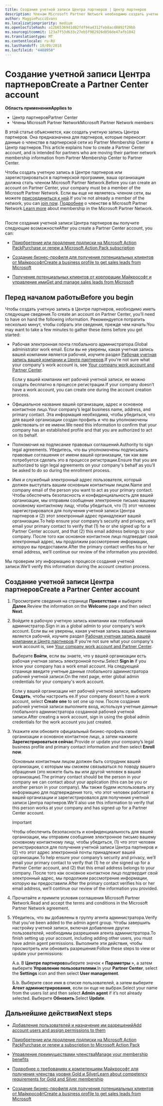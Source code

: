 ```yaml
---
title: Создание учетной записи Центра партнеров | Центр партнеров
description: Членам Microsoft Partner Network необходимо создать учетные записи Центра партнеров и бизнес-профиль для управления преимущества и компетенциями.
author: MaggiePucciEvans
ms.localizationpriority: medium
ms.openlocfilehash: a12b65369d1d82fdf94a4312feb8acd8892f29bb
ms.sourcegitcommit: 123a7f53d633c27eb5f982926d856de47afb1042
ms.translationtype: MT
ms.contentlocale: ru-RU
ms.lasthandoff: 10/09/2018
ms.locfileid: "4488950"
---
```

# <a name="create-a-partner-center-account"></a><span data-ttu-id="6a734-103">Создание учетной записи Центра партнеров</span><span class="sxs-lookup"><span data-stu-id="6a734-103">Create a Partner Center account</span></span>

**<span data-ttu-id="6a734-104">Область применения</span><span class="sxs-lookup"><span data-stu-id="6a734-104">Applies to</span></span>**

-   <span data-ttu-id="6a734-105">Центр партнеров</span><span class="sxs-lookup"><span data-stu-id="6a734-105">Partner Center</span></span>
-   <span data-ttu-id="6a734-106">Члены Microsoft Partner Network</span><span class="sxs-lookup"><span data-stu-id="6a734-106">Microsoft Partner Network members</span></span>


<span data-ttu-id="6a734-107">В этой статье объясняется, как создать учетную запись Центра партнеров. Она предназначена для партнеров, которые переносят данные о членстве в партнерской сети из Partner Membership Center в Центр партнеров.</span><span class="sxs-lookup"><span data-stu-id="6a734-107">This article explains how to create a Partner Center account, and is intended for partners who are moving their partner network membership information from Partner Membership Center to Partner Center.</span></span> 

<span data-ttu-id="6a734-108">Чтобы создать учетную запись в Центре партнеров или зарегистрироваться в партнерской программе, ваша организация должна стать членом Microsoft Partner Network.</span><span class="sxs-lookup"><span data-stu-id="6a734-108">Before you can create an account on Partner Center, your company must be a member of the Microsoft Partner Network.</span></span> <span data-ttu-id="6a734-109">Если вы еще не являетесь членом сети, вы можете [присоединиться к ней](https://partners.microsoft.com/PartnerProgram/simplifiedenrollment.aspx).</span><span class="sxs-lookup"><span data-stu-id="6a734-109">If you're not already a member of the network, you can [join now](https://partners.microsoft.com/PartnerProgram/simplifiedenrollment.aspx).</span></span>  <span data-ttu-id="6a734-110">[Подробнее](https://partner.microsoft.com/membership) о членстве в Microsoft Partner Network.</span><span class="sxs-lookup"><span data-stu-id="6a734-110">[Learn more](https://partner.microsoft.com/membership) about membership in the Microsoft Partner Network.</span></span>  

<span data-ttu-id="6a734-111">После создания учетной записи Центра партнеров вы получите следующие возможности</span><span class="sxs-lookup"><span data-stu-id="6a734-111">After you create a Partner Center account, you can:</span></span>

-   [<span data-ttu-id="6a734-112">Приобретение или продление подписки на Microsoft Action Pack</span><span class="sxs-lookup"><span data-stu-id="6a734-112">Purchase or renew a Microsoft Action Pack subscription</span></span>](mpn-get-action-pack.md)

-   [<span data-ttu-id="6a734-113">Создание бизнес-профиля для получения потенциальных клиентов от Майкрософт</span><span class="sxs-lookup"><span data-stu-id="6a734-113">Create a business profile to get sales leads from Microsoft</span></span>](create-a-marketing-profile.md)

-   [<span data-ttu-id="6a734-114">Получение потенциальных клиентов от корпорации Майкрософт и управление ими</span><span class="sxs-lookup"><span data-stu-id="6a734-114">Get and manage sales leads from Microsoft</span></span>](responding-to-referrals.md)

## <a name="before-you-begin"></a><span data-ttu-id="6a734-115">Перед началом работы</span><span class="sxs-lookup"><span data-stu-id="6a734-115">Before you begin</span></span>

<span data-ttu-id="6a734-116">Чтобы создать учетную запись в Центре партнеров, необходимо иметь следующие сведения.</span><span class="sxs-lookup"><span data-stu-id="6a734-116">To create an account on Partner Center, you’ll need to have on hand the following information.</span></span> <span data-ttu-id="6a734-117">Рекомендуется потратить несколько минут, чтобы собрать эти сведения, прежде чем начать:</span><span class="sxs-lookup"><span data-stu-id="6a734-117">You may want to take a few minutes to gather these items before you get started:</span></span>

-   <span data-ttu-id="6a734-118">Рабочая электронная почта глобального администратора.</span><span class="sxs-lookup"><span data-stu-id="6a734-118">Global administrator work email.</span></span> <span data-ttu-id="6a734-119">Если вы не уверены, какая учетная запись вашей компании является рабочей, изучите раздел [Рабочая учетная запись вашей компании и Центр партнеров](azure-active-directory-tenants-and-partner-center.md).</span><span class="sxs-lookup"><span data-stu-id="6a734-119">If you're not sure what your company's work account is, see [Your company work account and Partner Center](azure-active-directory-tenants-and-partner-center.md).</span></span>

    <span data-ttu-id="6a734-120">Если у вашей компании нет рабочей учетной записи, ее можно создать бесплатно в процессе регистрации.</span><span class="sxs-lookup"><span data-stu-id="6a734-120">If your company doesn’t have a work account, you can create one during the account creation process.</span></span> 

-   <span data-ttu-id="6a734-121">Официальное название вашей организации, адрес и основное контактное лицо.</span><span class="sxs-lookup"><span data-stu-id="6a734-121">Your company’s legal business name, address, and primary contact.</span></span> <span data-ttu-id="6a734-122">Эта информация необходима, чтобы убедиться, что для вашей организации создан профиль и что вы уполномочены действовать от ее имени.</span><span class="sxs-lookup"><span data-stu-id="6a734-122">We need this information to confirm that your company has an established profile and that you are authorized to act on its behalf.</span></span> 

-   <span data-ttu-id="6a734-123">Полномочия на подписание правовых соглашений.</span><span class="sxs-lookup"><span data-stu-id="6a734-123">Authority to sign legal agreements.</span></span> <span data-ttu-id="6a734-124">Убедитесь, что вы уполномочены подписывать правовые соглашения от имени вашей организации, так как вам потребуется сделать это в процессе регистрации.</span><span class="sxs-lookup"><span data-stu-id="6a734-124">Ensure that you are authorized to sign legal agreements on your company's behalf as you’ll be asked to do so during the enrollment process.</span></span>

-   <span data-ttu-id="6a734-125">Имя и служебный электронный адрес пользователя, который должен выступать вашим основным контактным лицом.</span><span class="sxs-lookup"><span data-stu-id="6a734-125">Name and company email of the person you want to act as your primary contact.</span></span> <span data-ttu-id="6a734-126">Чтобы обеспечить безопасность и конфиденциальность для вашей организации, мы отправим сообщение электронное письмо вашему основному контактному лицу, чтобы убедиться, что (1) этот человек зарегистрировался для получения учетной записи Центра партнеров и (2) этот электронный адрес принадлежит вашей организации.</span><span class="sxs-lookup"><span data-stu-id="6a734-126">To help ensure your company’s security and privacy, we’ll email your primary contact to verify that (1) he or she signed up for a Partner Center account, and that (2) this email address belongs to your company.</span></span> <span data-ttu-id="6a734-127">После того как основное контактное лицо подтвердит свой электронный адрес, мы продолжим рассмотрение информации, которую вы предоставили.</span><span class="sxs-lookup"><span data-stu-id="6a734-127">After the primary contact verifies his or her email address, we’ll continue our review of the information you provided.</span></span>

<span data-ttu-id="6a734-128">Мы проверим эту информацию в процессе создания учетной записи.</span><span class="sxs-lookup"><span data-stu-id="6a734-128">We’ll verify this information during the account creation process.</span></span> 
 
## <a name="create-a-partner-center-account"></a><span data-ttu-id="6a734-129">Создание учетной записи Центра партнеров</span><span class="sxs-lookup"><span data-stu-id="6a734-129">Create a Partner Center account</span></span>

1.  <span data-ttu-id="6a734-130">Просмотрите сведения на странице **Приветствие** и выберите **Далее**.</span><span class="sxs-lookup"><span data-stu-id="6a734-130">Review the information on the **Welcome** page and then select **Next**.</span></span>

2.  <span data-ttu-id="6a734-131">Войдите в рабочую учетную запись компании как глобальный администратор.</span><span class="sxs-lookup"><span data-stu-id="6a734-131">Sign in as a global admin to your company's work account.</span></span> <span data-ttu-id="6a734-132">Если вы не уверены, какая учетная запись вашей компании является рабочей, изучите раздел [Рабочая учетная запись вашей компании и Центр партнеров](azure-active-directory-tenants-and-partner-center.md).</span><span class="sxs-lookup"><span data-stu-id="6a734-132">If you're not sure what your company's work account is, see [Your company work account and Partner Center](azure-active-directory-tenants-and-partner-center.md).</span></span>

    <span data-ttu-id="6a734-133">Выберите **Войти**, если вы знаете, что у вашей организации есть рабочая учетная запись электронной почты.</span><span class="sxs-lookup"><span data-stu-id="6a734-133">Select **Sign in** if you know your company has a work email account.</span></span> <span data-ttu-id="6a734-134">На следующей странице введите учетные данные глобального администратора рабочей учетной записи.</span><span class="sxs-lookup"><span data-stu-id="6a734-134">On the next page, enter global admin credentials for your company's work account.</span></span> 

    <span data-ttu-id="6a734-135">Если у вашей организации нет рабочей учетной записи, выберите **Создать**, чтобы настроить ее.</span><span class="sxs-lookup"><span data-stu-id="6a734-135">If your company doesn’t have a work account, select **Create one** to set one up now.</span></span> <span data-ttu-id="6a734-136">После создания рабочей учетной записи выполните вход, используя учетные данные глобального администратора созданной рабочей учетной записи.</span><span class="sxs-lookup"><span data-stu-id="6a734-136">After creating a work account, sign in using the global admin credentials for the work account you just created.</span></span>

3.  <span data-ttu-id="6a734-137">Укажите или обновите официальный бизнес-профиль своей организации и основное контактное лицо, а затем нажмите **Зарегистрироваться сейчас**.</span><span class="sxs-lookup"><span data-stu-id="6a734-137">Provide or update your company’s legal business profile and primary contact information and then select **Enroll now**.</span></span> 

    <span data-ttu-id="6a734-138">Основным контактным лицом должен быть сотрудник вашей организации, с которым мы сможем связываться по поводу вашего обращения (это можете быть вы или другой человек в вашей организации).</span><span class="sxs-lookup"><span data-stu-id="6a734-138">The primary contact should be the person in your company we can contact about your application (this can be you or another person in your company).</span></span> <span data-ttu-id="6a734-139">Мы также будем использовать эту информацию для подтверждения того, что этот человек работает в вашей организации и зарегистрировался для получения учетной записи Центра партнеров.</span><span class="sxs-lookup"><span data-stu-id="6a734-139">We'll also use this information to verify that this person works at your company and has signed up for a Partner Center account.</span></span>

    > [!IMPORTANT]  
    > <span data-ttu-id="6a734-140">Чтобы обеспечить безопасность и конфиденциальность для вашей организации, мы отправим сообщение электронное письмо вашему основному контактному лицу, чтобы убедиться, (1) что этот человек регистрировался для получения учетной записи Центра партнеров и (2) что этот адрес электронной почты принадлежит вашей организации.</span><span class="sxs-lookup"><span data-stu-id="6a734-140">To help ensure your company’s security and privacy, we’ll email your primary contact to verify that (1) he or she signed up for a Partner Center account, and (2) that this email address belongs to your company.</span></span> <span data-ttu-id="6a734-141">После того как основное контактное лицо подтвердит свой электронный адрес, мы продолжим рассмотрение информации, которую вы предоставили.</span><span class="sxs-lookup"><span data-stu-id="6a734-141">After the primary contact verifies his or her email address, we’ll continue our review of the information you provided.</span></span>

4.  <span data-ttu-id="6a734-142">Прочитайте и примите условия соглашения Microsoft Partner Network.</span><span class="sxs-lookup"><span data-stu-id="6a734-142">Read and accept the terms and conditions in the Microsoft Partner Network agreement.</span></span> 

5.  <span data-ttu-id="6a734-143">Убедитесь, что вы добавлены в группу агента администратора.</span><span class="sxs-lookup"><span data-stu-id="6a734-143">Verify that you’ve been added to the admin agent group.</span></span> <span data-ttu-id="6a734-144">Чтобы завершить настройку учетной записи, включая добавление других пользователей, необходимы разрешения агента администратора.</span><span class="sxs-lookup"><span data-stu-id="6a734-144">To finish setting up your account, including adding other users, you must have admin agent permissions.</span></span> <span data-ttu-id="6a734-145">Выполните эти действия, чтобы просмотреть или обновить разрешения:</span><span class="sxs-lookup"><span data-stu-id="6a734-145">Follow these steps to view or update your permissions:</span></span>

    <span data-ttu-id="6a734-146">А.</span><span class="sxs-lookup"><span data-stu-id="6a734-146">a.</span></span> <span data-ttu-id="6a734-147">В **Центре партнеров**выберите значок « **Параметры** », а затем выберите **Управление пользователями**.</span><span class="sxs-lookup"><span data-stu-id="6a734-147">In your **Partner Center**, select the **Settings** icon and then select **User management**.</span></span>  

    <span data-ttu-id="6a734-148">Б.</span><span class="sxs-lookup"><span data-stu-id="6a734-148">b.</span></span> <span data-ttu-id="6a734-149">Выберите свое имя в списке пользователей, а затем выберите **Агент администрирования**, если он еще не выбран.</span><span class="sxs-lookup"><span data-stu-id="6a734-149">Select your name from the users list and then select **Admin agent** if it’s not already selected.</span></span> <span data-ttu-id="6a734-150">Выберите **Обновить**.</span><span class="sxs-lookup"><span data-stu-id="6a734-150">Select **Update**.</span></span>  

## <a name="next-steps"></a><span data-ttu-id="6a734-151">Дальнейшие действия</span><span class="sxs-lookup"><span data-stu-id="6a734-151">Next steps</span></span>

-   [<span data-ttu-id="6a734-152">Добавление пользователей и назначение им разрешений</span><span class="sxs-lookup"><span data-stu-id="6a734-152">Add account users and assign permissions to them</span></span>](create-user-accounts-and-set-permissions.md)

-   [<span data-ttu-id="6a734-153">Приобретение или продление подписки на Microsoft Action Pack</span><span class="sxs-lookup"><span data-stu-id="6a734-153">Purchase or renew a subscription to Microsoft Action Pack</span></span>](mpn-get-action-pack.md)

-   [<span data-ttu-id="6a734-154">Управление преимуществами членства</span><span class="sxs-lookup"><span data-stu-id="6a734-154">Manage your membership benefits</span></span>](manage-your-partner-network-benefits.md)

-   [<span data-ttu-id="6a734-155">Подробнее о требованиях к компетенциям Майкрософт для получения членства уровня Gold и Silver</span><span class="sxs-lookup"><span data-stu-id="6a734-155">Learn about competency requirements for Gold and Silver membership</span></span>](https://partner.microsoft.com/membership/competencies)

-   [<span data-ttu-id="6a734-156">Создание бизнес-профиля для получения потенциальных клиентов от Майкрософт</span><span class="sxs-lookup"><span data-stu-id="6a734-156">Create a business profile to get sales leads from Microsoft</span></span>](create-a-marketing-profile.md)